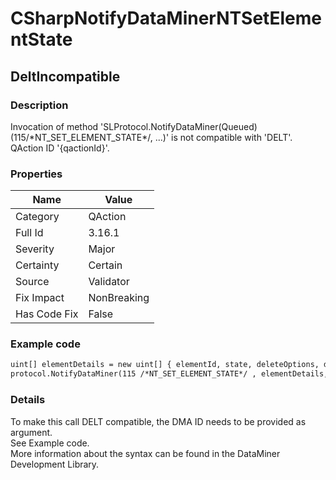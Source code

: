 ﻿---  
uid: Validator_3_16_1  
---

# CSharpNotifyDataMinerNTSetElementState

## DeltIncompatible

### Description

Invocation of method 'SLProtocol.NotifyDataMiner(Queued)(115\/\*NT\_SET\_ELEMENT\_STATE\*\/, ...)' is not compatible with 'DELT'. QAction ID '{qactionId}'.

### Properties

| Name         | Value       |
| ------------ | ----------- |
| Category     | QAction     |
| Full Id      | 3.16.1      |
| Severity     | Major       |
| Certainty    | Certain     |
| Source       | Validator   |
| Fix Impact   | NonBreaking |
| Has Code Fix | False       |

### Example code

```xml
uint[] elementDetails = new uint[] { elementId, state, deleteOptions, dmaID };
protocol.NotifyDataMiner(115 /*NT_SET_ELEMENT_STATE*/ , elementDetails, null);
```

### Details

To make this call DELT compatible, the DMA ID needs to be provided as argument.  
See Example code.  
More information about the syntax can be found in the DataMiner Development Library.
